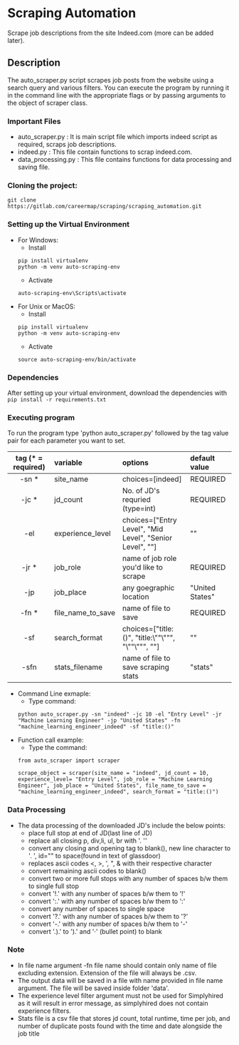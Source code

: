 # Scraping Automation

Scrape job descriptions from the site Indeed.com (more can be added later).

## Description

The auto_scraper.py script scrapes job posts from the website using a search query and various filters. You can execute the program by running it in the command line with the appropriate flags or by passing arguments to the object of scraper class.

### Important Files

* auto_scraper.py : It is main script file which imports indeed script as required, scraps job descriptions.
* indeed.py : This file contain functions to scrap indeed.com.
* data_processing.py : This file contains functions for data processing and saving file.

### Cloning the project:
```
git clone https://gitlab.com/careermap/scraping/scraping_automation.git
```

### Setting up the Virtual Environment
* For Windows:
   * Install
   ```
   pip install virtualenv
   python -m venv auto-scraping-env
   ```
   * Activate
   ```
   auto-scraping-env\Scripts\activate
   ```
* For Unix or MacOS:
   * Install
   ```
   pip install virtualenv
   python -m venv auto-scraping-env
   ```
   * Activate
   ```
   source auto-scraping-env/bin/activate
   ```

### Dependencies

After setting up your virtual environment, download the dependencies with `pip install -r requirements.txt`

### Executing program

To run the program type 'python auto_scraper.py' followed by the tag value pair for each parameter you want to set.

| tag (* = required)| variable          | options                                        | default value   |
|:-----------------:|:------------------|:-----------------------------------------------|:----------------|
| -sn *             | site_name         | choices=[indeed]                               | REQUIRED        |
| -jc *             | jd_count          | No. of JD's requried (type=int)                | REQUIRED        |
| -el               | experience_level  | choices=["Entry Level", "Mid Level", "Senior Level", ""] | ""              |
| -jr *             | job_role          | name of job role you'd like to scrape          | REQUIRED        |
| -jp               | job_place         | any goegraphic location                        | "United States" |
| -fn *             | file_name_to_save | name of file to save                           | REQUIRED        |
| -sf               | search_format     | choices=["title:()", "title:\\""\\""", "\\""\\""", ""]                | ""              |
| -sfn               | stats_filename   | name of file to save scraping stats             | "stats"         |

* Command Line exmaple:
   * Type command:
   ```
   python auto_scraper.py -sn "indeed" -jc 10 -el "Entry Level" -jr "Machine Learning Engineer" -jp "United States" -fn "machine_learning_engineer_indeed" -sf "title:()"
   ```
* Function call example:
   * Type the command:
   ```
   from auto_scraper import scraper
   ```
   ```
   scrape_object = scraper(site_name = "indeed", jd_count = 10, experience_level= "Entry Level", job_role = "Machine Learning Engineer", job_place = "United States", file_name_to_save = "machine_learning_engineer_indeed", search_format = "title:()")
   ```

### Data Processing

* The data processing of the downloaded JD's include the below points:
	* place full stop at end of JD(last line of JD)
	* replace all closing p, div,li, ul, br with '. ''
	* convert any closing and opening tag to blank(), new line character to '. ', id="" to space(found in text of glassdoor)
	* replaces ascii codes &lt;, &gt;, &apos;, &quot;, &amp; with their respective character
	* convert remaining ascii codes to blank()
	* convert two or more full stops with any number of spaces b/w them to single full stop
	* convert '!.' with any number of spaces b/w them to '!'
	* convert ':.' with any number of spaces b/w them to ':'
	* convert any number of spaces to single space
	* convert '?.' with any number of spaces b/w them to '?'
	* convert '-.' with any number of spaces b/w them to '-'
	* convert '.).' to ').' and '·' (bullet point) to blank

### Note

* In file name argument -fn file name should contain only name of file excluding extension. Extension of the file will always be .csv.
* The output data will be saved in a file with name provided in file name argument. The file will be saved inside folder 'data'.
* The experience level filter argument must not be used for Simplyhired as it will result in error message, as simplyhired does not contain experience filters.
* Stats file is a csv file that stores jd count, total runtime, time per job, and number of duplicate posts found with the time and date alongside the job title
